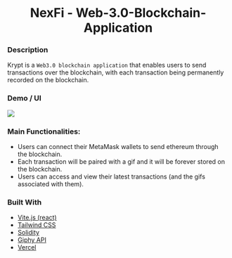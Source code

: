 <h1 align="center">NexFi - Web-3.0-Blockchain-Application</h1>

### Description
Krypt is a `Web3.0 blockchain application` that enables users to send transactions over the blockchain, with each transaction being permanently recorded on the blockchain.

### Demo / UI
<img src = "https://i.ibb.co/DVF4tNW/image.png"/>
  
### Main Functionalities:

 - Users can connect their MetaMask wallets to send ethereum through the blockchain.
 - Each transaction will be paired with a gif and it will be forever stored on the blockchain.
 - Users can access and view their latest transactions (and the gifs associated with them).

### Built With
- [Vite.js (react)](https://vitejs.dev/)
- [Tailwind CSS](https://tailwindcss.com/)
- [Solidity](https://soliditylang.org/)
- [Giphy API](https://developers.giphy.com/)
- [Vercel](https://vercel.com/)
